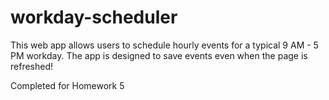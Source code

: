 # workday-scheduler

This web app allows users to schedule hourly events for a typical 9 AM - 5 PM workday. The app is designed to save events even when the page is refreshed!

Completed for Homework 5
